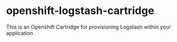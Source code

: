 # openshift-logstash-cartridge
This is an Openshift Cartridge for provisioning Logstash within your application 